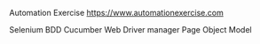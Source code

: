 Automation Exercise 
https://www.automationexercise.com

Selenium
BDD Cucumber
Web Driver manager
Page Object Model
